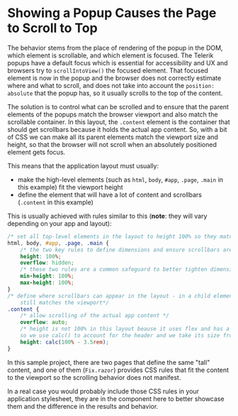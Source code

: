 # Showing a Popup Causes the Page to Scroll to Top


The behavior stems from the place of rendering of the popup in the DOM, which element is scrollable, and
which element is focused. The Telerik popups have a default focus which is essential for accessibility and UX
and browsers try to `scrollIntoView()` the focused element. That focused element is now in the popup
and the browser does not correctly estimate where and what to scroll, and does not take into account the
`position: absolute` that the popup has, so it usually scrolls to the top of the content.

The solution is to control what can be scrolled and to ensure that the parent elements of the popups match the browser viewport
and also match the scrollable container. In this layout, the `.content` element is the container that should get
scrollbars because it holds the actual app content. So, with a bit of CSS we can make all its parent elements match the viewport
size and height, so that the browser will not scroll when an absolutely positioned element gets focus.


This means that the application layout must usually:

* make the high-level elements (such as `html`, `body`, `#app`, `.page`, `.main` in this example) fit the viewport height
* define the element that will have a lot of content and scrollbars (`.content` in this example)

This is usually achieved with rules similar to this (**note**: they will vary depending on your app and layout):

```css
/* set all top-level elements in the layout to height 100% so they match the viewport */
html, body, #app, .page, .main {
    /* the two key rules to define dimensions and ensure scrollbars are not in a high level */
    height: 100%;
    overflow: hidden;
    /* these two rules are a common safeguard to better tighten dimensions, they may not be needed for your case */
    min-height: 100%;
    max-height: 100%;
}
/* define where scrollbars can appear in the layout - in a child element whose actual height
    still matches the viewport*/
.content {
    /* allow scrolling of the actual app content */
    overflow: auto;
    /* height is not 100% in this layout beause it uses flex and has a header inside 
    so we use calc() to account for the header and we take its size from the app stylesheet */
    height: calc(100% - 3.5rem);
}
```

In this sample project, there are two pages that define the same "tall" content, and one of them (`Fix.razor`) provides CSS rules that fit the content to the viewport so the scrolling behavior does not manifest.

In a real case you would probably include those CSS rules in your application stylesheet, they are in the component here to better showcase them and the difference in the results and behavior.